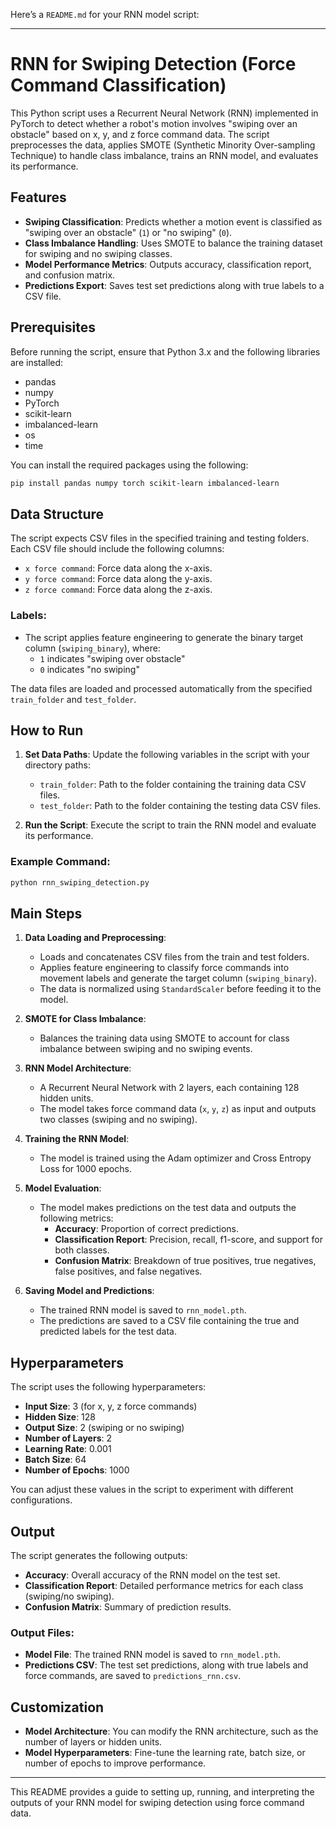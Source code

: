 Here’s a `README.md` for your RNN model script:

---

# RNN for Swiping Detection (Force Command Classification)

This Python script uses a Recurrent Neural Network (RNN) implemented in PyTorch to detect whether a robot's motion involves "swiping over an obstacle" based on x, y, and z force command data. The script preprocesses the data, applies SMOTE (Synthetic Minority Over-sampling Technique) to handle class imbalance, trains an RNN model, and evaluates its performance.

## Features

- **Swiping Classification**: Predicts whether a motion event is classified as "swiping over an obstacle" (`1`) or "no swiping" (`0`).
- **Class Imbalance Handling**: Uses SMOTE to balance the training dataset for swiping and no swiping classes.
- **Model Performance Metrics**: Outputs accuracy, classification report, and confusion matrix.
- **Predictions Export**: Saves test set predictions along with true labels to a CSV file.

## Prerequisites

Before running the script, ensure that Python 3.x and the following libraries are installed:

- pandas
- numpy
- PyTorch
- scikit-learn
- imbalanced-learn
- os
- time

You can install the required packages using the following:

```bash
pip install pandas numpy torch scikit-learn imbalanced-learn
```

## Data Structure

The script expects CSV files in the specified training and testing folders. Each CSV file should include the following columns:

- `x force command`: Force data along the x-axis.
- `y force command`: Force data along the y-axis.
- `z force command`: Force data along the z-axis.

### Labels:

- The script applies feature engineering to generate the binary target column (`swiping_binary`), where:
  - `1` indicates "swiping over obstacle"
  - `0` indicates "no swiping"

The data files are loaded and processed automatically from the specified `train_folder` and `test_folder`.

## How to Run

1. **Set Data Paths**:
   Update the following variables in the script with your directory paths:
   - `train_folder`: Path to the folder containing the training data CSV files.
   - `test_folder`: Path to the folder containing the testing data CSV files.

2. **Run the Script**:
   Execute the script to train the RNN model and evaluate its performance.

### Example Command:

```bash
python rnn_swiping_detection.py
```

## Main Steps

1. **Data Loading and Preprocessing**:
   - Loads and concatenates CSV files from the train and test folders.
   - Applies feature engineering to classify force commands into movement labels and generate the target column (`swiping_binary`).
   - The data is normalized using `StandardScaler` before feeding it to the model.

2. **SMOTE for Class Imbalance**:
   - Balances the training data using SMOTE to account for class imbalance between swiping and no swiping events.

3. **RNN Model Architecture**:
   - A Recurrent Neural Network with 2 layers, each containing 128 hidden units.
   - The model takes force command data (`x`, `y`, `z`) as input and outputs two classes (swiping and no swiping).

4. **Training the RNN Model**:
   - The model is trained using the Adam optimizer and Cross Entropy Loss for 1000 epochs.

5. **Model Evaluation**:
   - The model makes predictions on the test data and outputs the following metrics:
     - **Accuracy**: Proportion of correct predictions.
     - **Classification Report**: Precision, recall, f1-score, and support for both classes.
     - **Confusion Matrix**: Breakdown of true positives, true negatives, false positives, and false negatives.

6. **Saving Model and Predictions**:
   - The trained RNN model is saved to `rnn_model.pth`.
   - The predictions are saved to a CSV file containing the true and predicted labels for the test data.

## Hyperparameters

The script uses the following hyperparameters:

- **Input Size**: 3 (for x, y, z force commands)
- **Hidden Size**: 128
- **Output Size**: 2 (swiping or no swiping)
- **Number of Layers**: 2
- **Learning Rate**: 0.001
- **Batch Size**: 64
- **Number of Epochs**: 1000

You can adjust these values in the script to experiment with different configurations.

## Output

The script generates the following outputs:

- **Accuracy**: Overall accuracy of the RNN model on the test set.
- **Classification Report**: Detailed performance metrics for each class (swiping/no swiping).
- **Confusion Matrix**: Summary of prediction results.

### Output Files:

- **Model File**: The trained RNN model is saved to `rnn_model.pth`.
- **Predictions CSV**: The test set predictions, along with true labels and force commands, are saved to `predictions_rnn.csv`.

## Customization

- **Model Architecture**: You can modify the RNN architecture, such as the number of layers or hidden units.
- **Model Hyperparameters**: Fine-tune the learning rate, batch size, or number of epochs to improve performance.

---

This README provides a guide to setting up, running, and interpreting the outputs of your RNN model for swiping detection using force command data.
